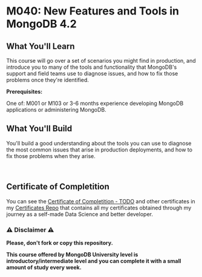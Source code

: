 # M040: New Features and Tools in MongoDB 4.2

## What You'll Learn

This course will go over a set of scenarios you might find in production, and introduce you to many of the tools and functionality that MongoDB's support and field teams use to diagnose issues, and how to fix those problems once they're identified.

**Prerequisites:**

One of: M001 or M103 or 3-6 months experience developing MongoDB applications or administering MongoDB.

## What You'll Build

You'll build a good understanding about the tools you can use to diagnose the most common issues that arise in production deployments, and how to fix those problems when they arise.

<br/>

## Certificate of Completition

You can see the [Certificate of Completition - TODO]() and other certificates in my [Certificates Repo](https://github.com/AlessandroCorradini/Certificates) that contains all my certificates obtained through my journey as a self-made Data Science and better developer.

### ⚠️ Disclaimer ⚠️

**Please, don't fork or copy this repository.**

**This course offered by MongoDB University level is introductory/intermediate level and you can complete it with a small amount of study every week.**